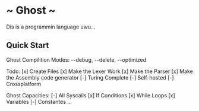 # ~ Ghost ~
Dis is a programmin language uwu...

## Quick Start

Ghost Compilition Modes:
 --debug, --delete, --optimized

Todo:
  [x] Create Files
  [x] Make the Lexer Work
  [x] Make the Parser
  [x] Make the Assembly code generator
  [-] Turing Complete
  [-] Self-hosted
  [-] Crossplatform

Ghost Capacities:
  [-] All Syscalls
  [x] If Conditions
  [x] While Loops
  [x] Variables
  [-] Constantes
  ...
